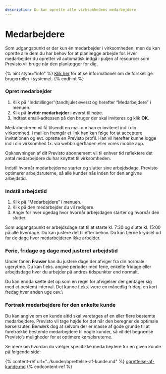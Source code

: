 ```yaml
---
description: Du kan oprette alle virksomhedens medarbejdere
---
```


# Medarbejdere

Som udgangspunkt er der kun én medarbejder i virksomheden, men du kan oprette alle dem du har behov for at planlægge arbejde for. Hver medarbejder du opretter vil automatisk indgå i puljen af resourcer som Previsto vil bruge når den planlægger for dig.

{% hint style="info" %}
[Klik her](brugerroller.md) for at se informationer om de forskellige brugerroller i systemet.
{% endhint %}

### Opret medarbejder <a href="#opret-medarbejder" id="opret-medarbejder"></a>

1. Klik på "Indstillinger"(tandhjulet øverst  og herefter “Medarbejdere” i menuen.
2. Klik på **Invitér medarbejder** i øverst til højre.
3. Indtast email-adressen på den bruger der skal inviteres og klik **OK**.

Medarbejderen vil få tilsendt en mail om han er inviteret ind i din virksomhed. I mail'en fremgår et link han kan følge for at acceptere invitationen og evt. oprette en Previsto profil. Han vil herefter kunne logge ind i din virksomhed fx. via webbrugerfladen eller vores mobile app.

Opkrævningen af dit Previsto abonnement vil til enhver tid reflektere det antal medarbejdere du har knyttet til virksomheden.&#x20;

Indstil hvornår medarbejderne starter og slutter sine arbejdsdage. Previsto optimerer arbejdsruterne, så alle kunder nås inden for den angivne arbejdstid.

### Indstil arbejdstid

1. Klik på “Medarbejdere” i menuen.
2. Klik på den medarbejder du vil redigere.
3. Angiv for hver ugedag hvor hvornår arbejsdagen starter og hvornår den slutter.

Som udgangspunkt er arbejdsdage sat til at starte kl. 7:30 og slutte kl. 15:00 på alle hverdage. Du kan justere det til efter behov. Du kan fjerne krydset ud for de dage hvor medarbejderen ikke arbejder.

### Ferie, fridage og dage med justeret arbejdstid <a href="#ferie-fridage-og-dage-med-justeret-arbejdstid" id="ferie-fridage-og-dage-med-justeret-arbejdstid"></a>

Under fanen **Fravær** kan du justere dage der afviger fra din normale ugerytme. Du kan f.eks. angive perioder med ferie, enkelte fridage eller arbejdsdage hvor du arbejder på andres tidspunkter end normalt.

Du kan endda sætte det op som en regel for afvigelser der gentager sig med et bestemt interval. Det kunne f.eks. være en månedlig fridag, en kort fredag hver anden uge osv.\


### Fortræk medarbejdere for den enkelte kunde <a href="#fortraek-medarbejdere-for-den-enkelte-kunde" id="fortraek-medarbejdere-for-den-enkelte-kunde"></a>

Du kan angive om en kunde altid skal varetages af en eller flere bestemte medarbejdere. Previsto vil tage højde for det når den beregner de optimale kørselsruter. Bemærk dog at selvom der er masse af gode grunde til at foretrække bestemte medarbejdere til nogle kunder, så vil det begrænse Previsto’s muligheder for at optimere kørselsruterne.

Se mere om hvordan du vælger specifikke medarbejdere for en given kunde på følgende side:

{% content-ref url="../kunder/oprettelse-af-kunde.md" %}
[oprettelse-af-kunde.md](../kunder/oprettelse-af-kunde.md)
{% endcontent-ref %}
